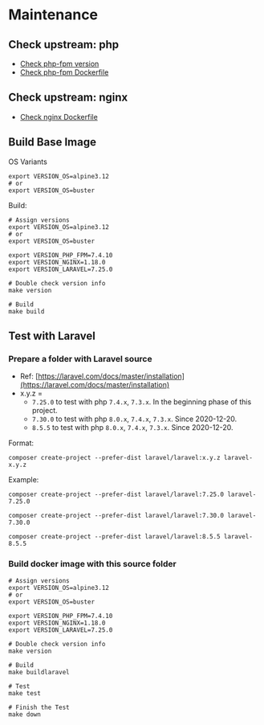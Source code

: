 # Maintenance

## Check upstream: php

- [Check php-fpm version](https://github.com/docker-library/docs/blob/master/php/README.md#supported-tags-and-respective-dockerfile-links)
- [Check php-fpm Dockerfile](https://github.com/docker-library/php)

## Check upstream: nginx

- [Check nginx Dockerfile](https://github.com/nginxinc/docker-nginx)

## Build Base Image

OS Variants

```
export VERSION_OS=alpine3.12
# or
export VERSION_OS=buster
```

Build:

```
# Assign versions
export VERSION_OS=alpine3.12
# or
export VERSION_OS=buster

export VERSION_PHP_FPM=7.4.10
export VERSION_NGINX=1.18.0
export VERSION_LARAVEL=7.25.0

# Double check version info
make version

# Build
make build
```

## Test with Laravel

### Prepare a folder with Laravel source

- Ref: [https://laravel.com/docs/master/installation](https://laravel.com/docs/master/installation)
- x.y.z = 
    - `7.25.0` to test with php `7.4.x`, `7.3.x`. In the beginning phase of this project.
    - `7.30.0` to test with php `8.0.x`, `7.4.x`, `7.3.x`. Since 2020-12-20.
    - `8.5.5` to test with php `8.0.x`, `7.4.x`, `7.3.x`. Since 2020-12-20.

Format:

```
composer create-project --prefer-dist laravel/laravel:x.y.z laravel-x.y.z
```

Example:

```
composer create-project --prefer-dist laravel/laravel:7.25.0 laravel-7.25.0

composer create-project --prefer-dist laravel/laravel:7.30.0 laravel-7.30.0

composer create-project --prefer-dist laravel/laravel:8.5.5 laravel-8.5.5
```

### Build docker image with this source folder

```
# Assign versions
export VERSION_OS=alpine3.12
# or
export VERSION_OS=buster

export VERSION_PHP_FPM=7.4.10
export VERSION_NGINX=1.18.0
export VERSION_LARAVEL=7.25.0

# Double check version info
make version

# Build
make buildlaravel

# Test
make test

# Finish the Test
make down
```
